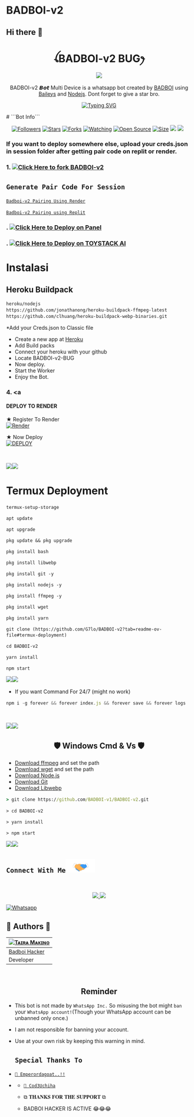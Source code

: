 # BADBOI-v2
   ## Hi there 👋

<h1 align="center">ꪶBADBOI-v2 BUGꫂ<br></h1>
<p align="center">
<img src="https://telegra.ph/file/2fc766ab7467ded0fac9c.png" />
</p>

<p align="center">
BADBOI-v2 𝘽𝙤𝙩 Multi Device is a whatsapp bot created by <a href="https://github.com/BADBOI-v1" target="_blank">BADBOI</a> using <a href="https://github.com/adiwajshing/Baileys" target="_blank">Baileys</a> and <a href="https://github.com/nodejs" target="_blank">Nodejs</a>. Dont forget to give a star bro.
</p>
<p align="center">
  <a href="https://git.io/typing-svg"><img src="https://readme-typing-svg.demolab.com?font=EB+Garamond&weight=800&size=28&duration=4000&pause=1000&random=false&width=435&lines=+_____BADBOI+v2_____;WHATSAPP+CRASH+x+BUG+BOT;DEVELOPED+BY+BAD+BOI;REALESE+DATE+14%2F7%2F2024." alt="Typing SVG" /></a>
</p>
# ```Bot Info```
<p align="center">
<a href="https://github.com/BADBOI-v1/followers"><img title="Followers" src="https://img.shields.io/github/followers/BADBOI-v1?color=red&style=flat-square"></a>
<a href="https://github.com/BADBOI-v1/BADBOI-v2/stargazers/"><img title="Stars" src="https://img.shields.io/github/stars/BADBOI-v1/BADBOI-v2?color=blue&style=flat-square"></a>
<a href="https://github.com/BADBOI-v1/BADBOI-v2/network/members"><img title="Forks" src="https://img.shields.io/github/forks/BADBOI-v1/BADBOI-v2?color=red&style=flat-square"></a>
<a href="https://github.com/BADBOI-v1/BADBOI-v2/watchers"><img title="Watching" src="https://img.shields.io/github/watchers/BADBOI-v1/BADBOI-v2?label=Watchers&color=blue&style=flat-square"></a>
<a href="https://github.com/BADBOI-v1/BADBOI-v2"><img title="Open Source" src="https://img.shields.io/badge/Author-BADBOI%20Bot%20Inc.-red?v=103"></a>
<a href="https://github.com/BADBOI-v1/BADBOI-v2/"><img title="Size" src="https://img.shields.io/github/repo-size/BADBOI-v1/BADBOI-v2?style=flat-square&color=green"></a>
<a href="https://hits.seeyoufarm.com"><img src="https://hits.seeyoufarm.com/api/count/incr/badge.svg?url=https%3A%2F%2Fgithub.com%2BADBOI-v1%2FBLACK BADBOI-v1BUG&count_bg=%2379C83D&title_bg=%23555555&icon=probot.svg&icon_color=%2300FF6D&title=hits&edge_flat=false"/></a>
<a href="https://github.com/BADBOI-v1/BADBOI-v2/graphs/commit-activity"><img height="20" src="https://img.shields.io/badge/Maintained%3F-yes-green.svg"></a>&nbsp;&nbsp;


### If you want to deploy somewhere else, upload your creds.json in session folder after getting pair code on replit or render. 

### 1. <a href="https://github.com/BADBOI-v1/BADBOI-v2/fork"><img src="https://img.shields.io/badge/FORK-blue" alt="Click Here to fork BADBOI-v2" width="70"></a>
## `Generate Pair Code For Session`
 
[`Badboi-v2 Pairing Using Render`](https://badboi.onrender.com/)

[`Badboi-v2 Pairing using Replit`](https://replit.com/@samjame088/Xeon-PairCode-1)
### . <a href="https://pylexnodes.net"><img src="https://img.shields.io/badge/DEPLOY ON PANEL-black" alt="Click Here to Deploy on Panel" width="120"></a>

### . <a href="https://dashboard.toystack.ai/login"><img src="https://img.shields.io/badge/DEPLOY ON TOYSTACK AI -black" alt="Click Here to Deploy on TOYSTACK AI" width="120"></a>

# Instalasi
## Heroku Buildpack
```bash
heroku/nodejs
https://github.com/jonathanong/heroku-buildpack-ffmpeg-latest
https://github.com/clhuang/heroku-buildpack-webp-binaries.git
```
*Add your Creds.json to Classic file
* Create a new app at [Heroku](heroku.com)
* Add Build packs
* Connect your heroku with your github
* Locate BADBOI-v2-BUG
* Now deploy.
* Start the Worker
* Enjoy the Bot.
  
### 4. <a 
#### DEPLOY TO RENDER

 ★ Register To Render 
    <br>
<a href='https://dashboard.render.com/register' target="_blank"><img alt='Render' src='https://img.shields.io/badge/CREATE-h?color=black&style=for-the-badge&logo=render' width="96.35" height="28"/></a></p>

★ Now Deploy
    <br>
<a href='https://dashboard.render.com/select-repo?type=web' target="_blank"><img alt='DEPLOY' src='https://img.shields.io/badge/DEPLOY -h?color=black&style=for-the-badge&logo=render' width="96.35" height="28"/></a></p>


</br>
 

<a><img src='https://i.imgur.com/LyHic3i.gif'/></a><a><img src='https://i.imgur.com/LyHic3i.gif'/></a>
# Termux Deployment
```
termux-setup-storage
```
```
apt update
```
```
apt upgrade
```
```
pkg update && pkg upgrade
```
```
pkg install bash
```
```
pkg install libwebp
```
```
pkg install git -y
```
```
pkg install nodejs -y
```
```
pkg install ffmpeg -y 
```
```
pkg install wget
```
```
pkg install yarn
```
```
git clone (https://github.com/G7lo/BADBOI-v2?tab=readme-ov-file#termux-deployment) 
```
```
cd BADBOI-v2
```
```
yarn install
```
```
npm start
```
<a><img src='https://i.imgur.com/LyHic3i.gif'/></a><a><img src='https://i.imgur.com/LyHic3i.gif'/></a>
- If you want Command For 24/7 (might no work) 
```js
npm i -g forever && forever index.js && forever save && forever logs
```
<br>

<a><img src='https://i.imgur.com/LyHic3i.gif'/></a><a><img src='https://i.imgur.com/LyHic3i.gif'/></a>
<br>
<h2 align="center"> 🛡️ Windows Cmd & Vs 🛡️ </h2>

- [Download ffmpeg](https://ffmpeg.org/download.html#build-windows) and set the path
- [Download wget](https://eternallybored.org/misc/wget/releases/) and set the path
- [Download Node.js](https://nodejs.org/en/download/)
- [Download Git](https://git-scm.com/downloads)
- [Download Libwebp](https://developers.google.com/speed/webp/download)

```cmd
> git clone https://github.com/BADBOI-v1/BADBOI-v2.git
```
```
> cd BADBOI-v2
```
```
> yarn install
```
```
> npm start
```
<a><img src='https://i.imgur.com/LyHic3i.gif'/></a><a><img src='https://i.imgur.com/LyHic3i.gif'/></a>

## ```Connect With Me```<img src="https://github.com/0xAbdulKhalid/0xAbdulKhalid/raw/main/assets/mdImages/handshake.gif" width ="80"></h1> 
 <br> 
<p align="center">
<a href="https://wa.me/2348140825959"><img src="https://img.shields.io/badge/Contact BADBOI-25D366?style=for-the-badge&logo=whatsapp&logoColor=white" />
<a href="https://whatsapp.com/channel/0029VadCyFZGufJ2YW4bG42x"><img src="https://img.shields.io/badge/Join Official Channel-25D366?style=for-the-badge&logo=whatsapp&logoColor=white" />
   
<a href='https://chat.whatsapp.com/LYOPu85NAVv4ymxOxCxRQY' target="_blank"><img alt='Whatsapp' src='https://img.shields.io/badge/OFFICIAL-GC-h?color=black&style=for-the-badge&logo=whatsapp' width="96.35" height="28"/></a></p>

## 🎯 Authors 🎯
  <div align="center">
  
| [![Tᴀɪʀᴀ Mᴀᴋɪɴᴏ](https://github.com/BADBOI-v1.png?size=150)](https://github.com/BADBOI-v1) |
|----|
| [  Badboi Hacker](https://github.com/BADBOI-v1) |
|  Developer |

  </div>
  
   
  </br> 

<h2 align="center">  Reminder
</h2>
   
- This bot is not made by `WhatsApp Inc.` So misusing the bot might `ban` your `WhatsApp account!`(Though your WhatsApp account can be unbanned only once.)
- I am not responsible for banning your account.
- Use at your own risk by keeping this warning in mind.
 
  
  
   ## `Special Thanks To`

* [`📕 Emperordagoat..!!`](https://github.com/Emperordagoat)
* * [`📕 Cod3Uchiha`](https://github.com/Cod3Uchiha)
 
  * ⧉ 𝐓𝐇𝐀𝐍𝐊𝐒 𝐅𝐎𝐑 𝐓𝐇𝐄 𝐒𝐔𝐏𝐏𝐎𝐑𝐓 ⧉
  * BADBOI HACKER IS ACTIVE 😂😂😂

